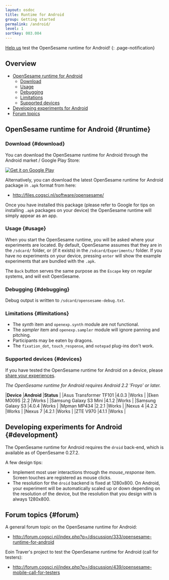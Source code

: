 ```yaml
---
layout: osdoc
title: Runtime for Android
group: Getting started
permalink: /android/
level: 1
sortkey: 003.004
--- 
```


[Help us](http://forum.cogsci.nl/index.php?p=/discussion/439/opensesame-mobile-call-for-testers) test the OpenSesame runtime for Android!
{: .page-notification}

Overview
--------

- [OpenSesame runtime for Android](#runtime)
	- [Download](#download)
	- [Usage](#usage)
	- [Debugging](#debugging)
	- [Limitations](#limitations)
	- [Supported devices](#devices)
- [Developing experiments for Android](#development)
- [Forum topics](#forum)

OpenSesame runtime for Android {#runtime}
------------------------------

### Download {#download}

You can download the OpenSesame runtime for Android through the Android market / Google Play Store:

<a href="https://play.google.com/store/apps/details?id=nl.cogsci.opensesame" style="border:none;">
  <img alt="Get it on Google Play"
       src="https://developer.android.com/images/brand/en_generic_rgb_wo_45.png" />
</a>

Alternatively, you can download the latest OpenSesame runtime for Android package in `.apk` format from here:

- <http://files.cogsci.nl/software/opensesame/>

Once you have installed this package (please refer to Google for tips on installing `.apk` packages on your device) the OpenSesame runtime will simply appear as an app.

### Usage {#usage}

When you start the OpenSesame runtime, you will be asked where your experiments are located. By default, OpenSesame assumes that they are in the `/sdcard/` folder, or (if it exists) in the `/sdcard/Experiments/` folder. If you have no experiments on your device, pressing `enter` will show the example experiments that are bundled with the `.apk`.

The `Back` button serves the same purpose as the `Escape` key on regular systems, and will exit OpenSesame.

### Debugging {#debugging}

Debug output is written to `/sdcard/opensesame-debug.txt`.

### Limitations {#limitations}

- The *synth* item and `openexp.synth` module are not functional.
- The *sampler* item and `openexp.sampler` module will ignore panning and pitching.
- Participants may be eaten by dragons.
- The `fixation_dot`, `touch_response`, and `notepad` plug-ins don't work.

### Supported devices {#devices}

If you have tested the OpenSesame runtime for Android on a device, please [share your experiences][forum].

*The OpenSesame runtime for Android requires Android 2.2 'Froyo' or later.*

|**Device**				|**Android**		|**Status**		|
|Asus Transformer TF101	|4.0.3				|Works			|
|Eken M009S				|2.2				|Works			|
|Samsung Galaxy S3 Mini	|4.1.2				|Works			|
|Samsung Galaxy S3		|4.0.4				|Works			|
|Mpman MP434			|2.2.1				|Works			|
|Nexus 4				|4.2.2				|Works			|
|Nexus 7				|4.2.1				|Works			|
|ZTE V970				|4.1.1				|Works			|

Developing experiments for Android {#development}
----------------------------------

The OpenSesame runtime for Android requires the `droid` back-end, which is available as of OpenSesame 0.27.2.

A few design tips:

- Implement most user interactions through the *mouse_response* item. Screen touches are registered as mouse clicks.
- The resolution for the `droid` backend is fixed at 1280x800. On Android, your experiment will be automatically scaled up or down depending on the resolution of the device, but the resolution that you design with is always 1280x800.

Forum topics {#forum}
------------

A general forum topic on the OpenSesame runtime for Android:
	
- <http://forum.cogsci.nl/index.php?p=/discussion/333/opensesame-runtime-for-android>

Eoin Traver's project to test the OpenSesame runtime for Android (call for testers):
	
- <http://forum.cogsci.nl/index.php?p=/discussion/439/opensesame-mobile-call-for-testers>

[google-play]: https://play.google.com/store/apps/details?id=nl.cogsci.opensesame
[forum]: http://forum.cogsci.nl/index.php?p=/discussion/333/a-video-of-opensesame-running-natively-on-android
